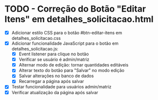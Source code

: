 # TODO - Correção do Botão "Editar Itens" em detalhes_solicitacao.html

- [x] Adicionar estilo CSS para o botão #btn-editar-itens em detalhes_solicitacao.css
- [x] Adicionar funcionalidade JavaScript para o botão em detalhes_solicitacao.js:
  - [x] Event listener para clique no botão
  - [x] Verificar se usuário é admin/matriz
  - [x] Alternar modo de edição: tornar quantidades editáveis
  - [x] Alterar texto do botão para "Salvar" no modo edição
  - [x] Salvar alterações no banco de dados
  - [x] Recarregar a página após salvar
- [x] Testar funcionalidade para usuários admin/matriz
- [x] Verificar atualização da página após salvar
